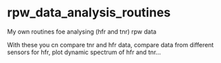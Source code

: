 # rpw_data_analysis_routines
My own routines foe analysing (hfr and tnr) rpw data

With these you cn compare tnr and hfr data, compare data from different sensors for hfr, plot dynamic spectrum of hfr and tnr...
